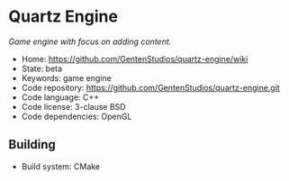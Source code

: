 # Quartz Engine

_Game engine with focus on adding content._

- Home: https://github.com/GentenStudios/quartz-engine/wiki
- State: beta
- Keywords: game engine
- Code repository: https://github.com/GentenStudios/quartz-engine.git
- Code language: C++
- Code license: 3-clause BSD
- Code dependencies: OpenGL

## Building

- Build system: CMake

